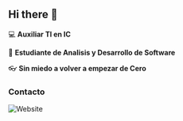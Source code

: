 ## Hi there 👋

:computer: **Auxiliar TI en IC**

:pencil: **Estudiante de Analisis y Desarrollo de Software**

:eyeglasses: **Sin miedo a volver a empezar de Cero**

### Contacto

![Website](https://img.shields.io/website?url=https%3A%2F%2Fwww.youtube.com%2Fwatch%3Fv%3DZkUTJkkOnzw%26list%3DRDM87J2vz9UZk%26index%3D20)
